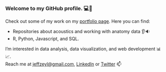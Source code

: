 ### Welcome to my GitHub profile. :computer::wave:

 Check out some of my work on my [portfolio page](https://github.com/jzeyl/Portfolio). Here you can find:
- Repositories about acoustics and working with anatomy data :ear::sound:
- R, Python, Javascript, and SQL. 

I’m interested in data analysis, data visualization, and web development :bar_chart::chart_with_upwards_trend:.  
Reach me at <jeffzeyl@gmail.com>, [LinkedIn](https://www.linkedin.com/in/jeff-zeyl/) or [Twitter](https://twitter.com/jeff_zeyl) :mailbox:



<!--
**jzeyl/jzeyl** is a ✨ _special_ ✨ repository because its `README.md` (this file) appears on your GitHub profile.

Here are some ideas to get you started:

- 🔭 I’m currently working on ...
- 🌱 I’m currently learning ...
- 👯 I’m looking to collaborate on ...
- 🤔 I’m looking for help with ...
- 💬 Ask me about ...
- 📫 How to reach me: ...
- 😄 Pronouns: ...
- ⚡ Fun fact: ...
-->
